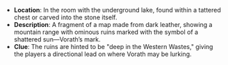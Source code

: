 - **Location**: In the room with the underground lake, found within a tattered chest or carved into the stone itself.
- **Description**: A fragment of a map made from dark leather, showing a mountain range with ominous ruins marked with the symbol of a shattered sun—Vorath’s mark.
- **Clue**: The ruins are hinted to be "deep in the Western Wastes," giving the players a directional lead on where Vorath may be lurking.